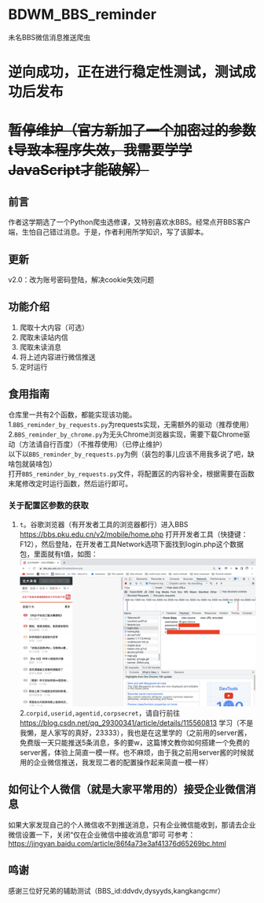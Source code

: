 # BDWM_BBS_reminder  
未名BBS微信消息推送爬虫  
# 逆向成功，正在进行稳定性测试，测试成功后发布  
# ~~暂停维护（官方新加了一个加密过的参数t导致本程序失效，我需要学学JavaScript才能破解）~~  
## 前言  
作者这学期选了一个Python爬虫选修课，又特别喜欢水BBS。经常点开BBS客户端，生怕自己错过消息。于是，作者利用所学知识，写了该脚本。  
## 更新  
v2.0：改为账号密码登陆，解决cookie失效问题  
## 功能介绍  
1. 爬取十大内容（可选）  
2. 爬取未读站内信  
3. 爬取未读消息  
4. 将上述内容进行微信推送  
5. 定时运行  
## 食用指南  
仓库里一共有2个函数，都能实现该功能。  
1.```BBS_reminder_by_requests.py```为requests实现，无需额外的驱动（推荐使用）  
2.```BBS_reminder_by_chrome.py```为无头Chrome浏览器实现，需要下载Chrome驱动（方法请自行百度）（不推荐使用）（已停止维护）  
以下以```BBS_reminder_by_requests.py```为例（装包的事儿应该不用我多说了吧，缺啥包就装啥包）  
打开```BBS_reminder_by_requests.py```文件，将配置区的内容补全，根据需要在函数末尾修改定时运行函数，然后运行即可。  
### 关于配置区参数的获取  
1. ```t```。谷歌浏览器（有开发者工具的浏览器都行）进入BBS https://bbs.pku.edu.cn/v2/mobile/home.php 打开开发者工具（快捷键：F12），然后登陆，在开发者工具Network选项下面找到login.php这个数据包，里面就有t值，如图：
![Image load fail](./picture/get_t.png)  
2.```corpid,userid,agentid,corpsecret```，请自行前往 https://blog.csdn.net/qq_29300341/article/details/115560813 学习（不是我懒，是人家写的真好，23333），我也是在这里学的（之前用的server酱，免费版一天只能推送5条消息，多的要w，这篇博文教你如何搭建一个免费的server酱，体验上简直一模一样。也不麻烦，由于我之前用server酱的时候就用的企业微信推送，我发现二者的配置操作起来简直一模一样）  
## 如何让个人微信（就是大家平常用的）接受企业微信消息  
如果大家发现自己的个人微信收不到推送消息，只有企业微信能收到，那请去企业微信设置一下，关闭“仅在企业微信中接收消息”即可
可参考：https://jingyan.baidu.com/article/86f4a73e3af41376d65269bc.html
## 鸣谢  
感谢三位好兄弟的辅助测试（BBS_id:ddvdv,dysyyds,kangkangcmr）  
